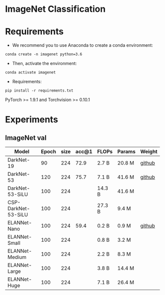 # ImageNet Classification


# Requirements
- We recommend you to use Anaconda to create a conda environment:
```Shell
conda create -n imagenet python=3.6
```

- Then, activate the environment:
```Shell
conda activate imagenet
```

- Requirements:
```Shell
pip install -r requirements.txt 
```
PyTorch >= 1.9.1 and Torchvision >= 0.10.1

# Experiments
## ImageNet val

|    Model            | Epoch | size | acc@1 | FLOPs  | Params |  Weight |
|---------------------|-------|------|-------|--------|--------|---------|
| DarkNet-19          | 90    | 224  |  72.9 | 2.7 B  | 20.8 M | [github](https://github.com/yjh0410/image_classification_pytorch/releases/download/weight/darknet19.pth) |
| DarkNet-53          | 120   | 224  |  75.7 | 7.1 B  | 41.6 M | [github](https://github.com/yjh0410/image_classification_pytorch/releases/download/weight/darknet53.pth) |
| DarkNet-53-SiLU     | 100   | 224  |   | 14.3 B| 41.6 M |  |
| CSP-DarkNet-53-SiLU | 100   | 224  |   | 27.3 B| 9.4 M  |  |
| ELANNet-Nano        | 100   | 224  |  59.4 | 0.2 B | 0.9 M  | [github](https://github.com/yjh0410/image_classification_pytorch/releases/download/weight/elannet_nano.pth) |
| ELANNet-Small       | 100   | 224  |   | 0.8 B | 3.2 M  |  |
| ELANNet-Medium      | 100   | 224  |   | 2.2 B | 8.3 M  |  |
| ELANNet-Large       | 100   | 224  |   | 3.8 B | 14.4 M |  |
| ELANNet-Huge        | 100   | 224  |   | 7.1 B | 26.4 M |  |

